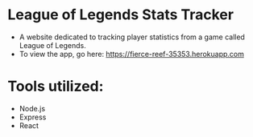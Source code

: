 # League of Legends Stats Tracker

* A website dedicated to tracking player statistics from a game called League of Legends.
* To view the app, go here: https://fierce-reef-35353.herokuapp.com

# Tools utilized:
* Node.js
* Express
* React